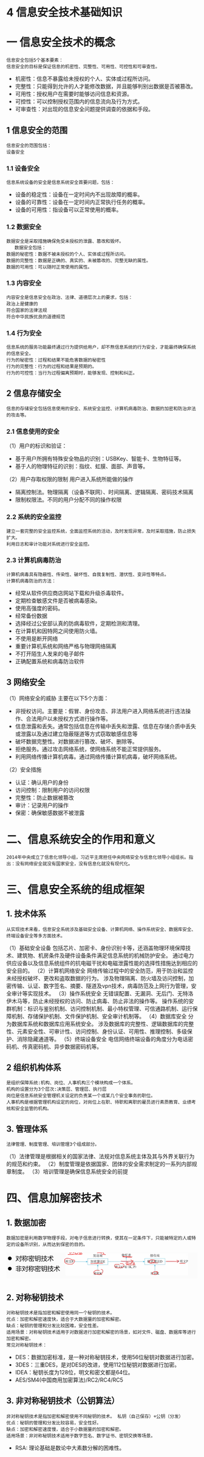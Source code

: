# 4 信息安全技术基础知识

# 一 信息安全技术的概念
    信息安全包括5个基本要素：
    信息安全的目标是保证信息的机密性、完整性、可用性、可控性和可审查性。
- 机密性：信息不暴露给未授权的个人、实体或过程所访问。
- 完整性：只能得到允许的人才能修改数据，并且能够判别出数据是否被篡改。
- 可用性：授权用户在需要时能够访问信息和资源。
- 可控性：可以控制授权范围内的信息流向及行为方式。
- 可审查性：对出现的信息安全问题提供调查的依据和手段。

## 1 信息安全的范围
    信息安全的范围包括：
    设备安全

### 1.1 设备安全
    信息系统设备的安全是信息系统安全首要问题，包括：
- 设备的稳定性：设备在一定时间内不出现故障的概率。
- 设备的可靠性：设备在一定时间内正常执行任务的概率。
- 设备的可用性：指设备可以正常使用的概率。
        
### 1.2 数据安全
    数据安全是采取措施确保免受未授权的泄露、篡改和毁坏。
       数据安全包括：
    数据的秘密性：数据不被未授权的个人、实体或过程所访问。
    数据的完整性：数据是正确的、真实的、未被篡改的、完整无缺的属性。
    数据的可用性：可以随时正常使用的属性。

### 1.3 内容安全
    内容安全是信息安全在政治、法律、道德层次上的要求，包括：
    政治上是健康的
    符合国家的法律法规
    符合中华民族优良的道德规范

### 1.4 行为安全
    信息系统的服务功能最终通过行为提供给用户，却不熬信息系统的行为安全，才能最终确保系统的信息安全。
    行为的秘密性：过程和结果不能危害数据的秘密性
    行为的完整性：行为的过程和结果是预期的。
    行为的可控性：当行为过程偏离预期时，能够发现、控制和纠正。

## 2 信息存储安全
    信息的存储安全包括信息使用的安全、系统安全监控、计算机病毒防治、数据的加密和防治非法的攻击等。

### 2.1 信息使用的安全
    
（1）用户的标识和验证：
- 基于用户所拥有特殊安全物品的识别：USBKey、智能卡、生物特征等。 
- 基于人的物理特征的识别：指纹、虹膜、面部、声音等。

（2）用户存取权限的限制
    用户进入系统所能做的操作
- 隔离控制法。物理隔离（设备不联网）、时间隔离、逻辑隔离、密码技术隔离
- 限制权限法。不同的用户分配不同的操作权限

### 2.2 系统的安全监控
    建立一套完整的安全监控系统，全面监控系统的活动，及时发现异常，及时采取措施，防止损失扩大。
    利用日志和审计功能对系统进行安全监控。

### 2.3 计算机病毒防治
    计算机病毒具有隐蔽性、传染性、破坏性、自我复制性、潜伏性、变异性等特点。
    计算机病毒防治的方法：
- 经常从软件供应商店网站下载和升级杀毒软件。
- 定期检查敏感文件是否被病毒感染。
- 使用高强度的密码。
- 经常备份数据
- 选择经过公安部认真的防病毒软件，定期检测和清理。
- 在计算机和因特网之间使用防火墙。
- 不使用是断开网络
- 重要计算机系统和网络严格与物理网络隔离
- 不打开陌生人发来的电子邮件
- 正确配置系统和病毒防治软件

## 3 网络安全
（1）网络安全的威胁
主要在以下5个方面：
- 非授权访问。主要是：假冒、身份攻击、非法用户进入网络系统进行违法操作、合法用户以未授权方式进行操作等。
- 信息泄露和丢失。通常包括信息在传输中丢失和泄露、信息在存储介质中丢失或泄露以及通过建立隐蔽隧道等方式窃取敏感信息等
- 破坏数据完整性。对数据进行篡改、破坏、删除等。
- 拒绝服务。通过攻击网络系统，使网络系统不能正常提供服务。
- 利用网络传播计算机病毒。通过网络传播计算机病毒，破坏网络系统。

（2）安全措施
- 认证：确认用户的身份
- 访问控制：限制用户的访问权限
- 完整性：防止数据被篡改
- 审计：记录用户的操作
- 保密：确保敏感数据不被泄露

# 二、信息系统安全的作用和意义

    2014年中央成立了信息化领导小组，习近平主席担任中央网络安全与信息化领导小组组长。指出：没有网络安全就没有国家安全，没有信息化就没有现代化。

# 三、信息安全系统的组成框架

## 1. 技术体系
    从实现技术来看，信息安全系统涉及基础安全设备、计算机网络、操作系统安全、数据库安全、终端设备安全等多方面技术。

（1）基础安全设备
    包括芯片、加密卡、身份识别卡等，还涵盖物理环境保障技术、建筑物、机房条件及硬件设备条件满足信息系统的机械防护安全。
    通过电力供应设备以及信息系统组件的抗电磁干扰和电磁泄露性能的选择性措施达到相应的安全目的。
（2）计算机网络安全
    网络传输过程中的安全防范，用于防治和监控未经授权破坏、更改和盗取数据的行为。
    涉及物理隔离、防火墙及访问控制，加密传输、认证、数字签名、摘要、隧道及vpn技术，病毒防范及上网行为管理，安全审计等实现技术。
（3）操作系统安全
    无错误配置、无漏洞、无后门、无特洛伊木马等，防止未经授权的访问、防止病毒、防止非法的操作等。
    操作系统的安群机制：标识与鉴别机制、访问控制机制、最小特权管理、可信通路机制、运行保障机制、存储保护机制、文件保护机制、安全审计机制等。 
（4）数据库安全
    分为数据库系统和数据库应用系统安全。
    涉及数据库的完整性、逻辑数据库的完整性、元素安全性、可审计性、访问控制、身份认证、可用性、推理控制、多级保护、消除隐藏通道等。
（5）终端设备安全
    电信网络终端设备的角度分为电话密码机、传真密码机、异步数据密码机等。

## 2 组织机构体系
    是组织保障系统:机构、岗位、人事机构三个模块构成一个体系。
    机构的设置分为3个层次:决策层、管理层、执行层
    岗位是信息系统安全管理机关设定的负责某一个或某几个安全事务的职位。
    人事机构是根据管理机构设定的岗位，对岗位上在职、待职和离职的雇员进行素质教育、业绩考核和安全监管的机构。

## 3. 管理体系
    法律管理、制度管理、培训管理3个组成部分。
（1）法律管理是根据相关的国家法律、法规对信息系统主体及其与外界关联行为的规范和约束。
（2）制度管理是依据国家、团体的安全需求制定的一系列内部规章制度。
（3）培训管理是确保信息系统安全的前提

# 四、信息加解密技术

## 1. 数据加密

    数据加密是利用数学物理手段，对电子信息进行转换，使其在一定条件下，只能被特定的人或特定的设备所识别，从而达到保密的目的。

![数据加密](./source/image/4-01.png)

## 2. 对称秘钥技术
    对称秘钥技术是指加密和解密使用同一个秘钥的技术。
    优点：加密和解密速度快，适合于大数据量的加密和解密。
    缺点：秘钥的管理和分发比较困难，安全性差。
    适用场景：对称秘钥技术适用于对数据进行加密和解密的场景，如对文件、磁盘、数据库等进行加密和解密。
    常见对称秘钥技术：
- DES：数据加密标准，是一种对称秘钥技术，使用56位秘钥对数据进行加密。
- 3DES：三重DES，是对DES的改进，使用112位秘钥对数据进行加密。
- IDEA：秘钥长度为128位，明文和密文都是64位。
- AES/SM4(中国商用加密算法)/RC2/RC4/RC5

## 3. 非对称秘钥技术（公钥算法）
    非对称秘钥技术是指加密和解密使用不同秘钥的技术。 私钥（自己保存）+公钥（分发）
    优点：秘钥的管理和分发比较容易，安全性好。
    缺点：加密和解密速度慢，适合于小数据量的加密和解密。
    适用场景：非对称秘钥技术适用于数字签名、数字证书、密钥交换等场景。
- RSA: 理论基础是数论中大素数分解的困难性。